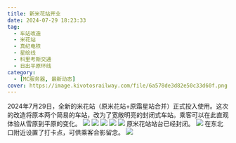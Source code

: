 ```yaml
---
title: 新米花站开业
date: 2024-07-29 18:23:33
tag:
  - 车站改造
  - 米花站
  - 真纪电铁
  - 星绘线
  - 科里考斯交通
  - 日出平原环线
category:
  - [MC服务器, 最新动态]
cover: https://image.kivotosrailway.com/file/6a578de3d82e50c33d60f.png  
---
```

2024年7月29日，全新的米花站（原米花站+原霜星站合并）正式投入使用。这次的改造将原本两个简易的车站，改为了宽敞明亮的封闭式车站。乘客可以在此直观体验从雪原到平原的变化。
![](https://image.kivotosrailway.com/file/a8da184fdf7f0fde796d0.png)
![](https://image.kivotosrailway.com/file/dfd40653fc3d5f57502e7.png)
![](https://image.kivotosrailway.com/file/26496339e04cff32b8477.png)
![](https://image.kivotosrailway.com/file/347271382db018e01dd72.png)
![](https://image.kivotosrailway.com/file/659e2bf8e1e36218983fd.png)
原米花站站台已经封闭。
![](https://image.kivotosrailway.com/file/724b7b1ddba8dd1d7bdbb.png)
在东北口附近设置了打卡点，可供乘客合影留念。
![](https://image.kivotosrailway.com/file/75b613630e4e83a8af0ab.png)